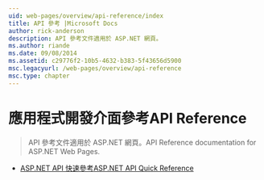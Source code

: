 ```yaml
---
uid: web-pages/overview/api-reference/index
title: API 參考 |Microsoft Docs
author: rick-anderson
description: API 參考文件適用於 ASP.NET 網頁。
ms.author: riande
ms.date: 09/08/2014
ms.assetid: c29776f2-10b5-4632-b383-5f43656d5900
msc.legacyurl: /web-pages/overview/api-reference
msc.type: chapter
---
```

<a name="api-reference"></a><span data-ttu-id="3d578-103">應用程式開發介面參考</span><span class="sxs-lookup"><span data-stu-id="3d578-103">API Reference</span></span>
====================
> <span data-ttu-id="3d578-104">API 參考文件適用於 ASP.NET 網頁。</span><span class="sxs-lookup"><span data-stu-id="3d578-104">API Reference documentation for ASP.NET Web Pages.</span></span>


- [<span data-ttu-id="3d578-105">ASP.NET API 快速參考</span><span class="sxs-lookup"><span data-stu-id="3d578-105">ASP.NET API Quick Reference</span></span>](asp-net-web-pages-api-reference.md)
